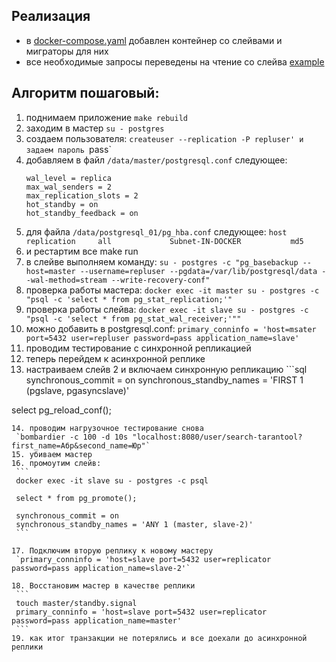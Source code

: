 ## Реализация 
- в [docker-compose.yaml](https://github.com/syth0le/social-network/blob/main/docker-compose.yaml) добавлен контейнер со слейвами и миграторы для них
- все необходимые запросы переведены на чтение со слейва [example](https://github.com/syth0le/social-network/blob/main/internal/storage/postgres/user.go#L133)

## Алгоритм пошаговый:
1. поднимаем приложение `make rebuild`
2. заходим в мастер `su - postgres`
3. cоздаем пользователя: `createuser --replication -P repluser' и задаем пароль `pass`
4. добавляем в файл `/data/master/postgresql.conf` следующее:
    ```
    wal_level = replica
    max_wal_senders = 2
    max_replication_slots = 2
    hot_standby = on
    hot_standby_feedback = on
    ```
5. для файла `/data/postgresql_01/pg_hba.conf` следующее:
   `host    replication     all             Subnet-IN-DOCKER           md5`
6. и рестартим все make run
7. в слейве выполняем команду: `su - postgres -c "pg_basebackup --host=master --username=repluser --pgdata=/var/lib/postgresql/data --wal-method=stream --write-recovery-conf"`
8. проверка работы мастера: `docker exec -it master su - postgres -c "psql -c 'select * from pg_stat_replication;'"`
9. проверка работы слейва: `docker exec -it slave su - postgres -c "psql -c 'select * from pg_stat_wal_receiver;'""`
10. можно добавить в postgresql.conf: `primary_conninfo = 'host=msater port=5432 user=repluser password=pass application_name=slave'`
11. проводим тестирование с синхронной репликацией
12. теперь перейдем к асинхронной реплике
13. настраиваем слейв 2 и включаем синхронную репликацию ```sql
    synchronous_commit = on
    synchronous_standby_names = 'FIRST 1 (pgslave, pgasyncslave)'

   select pg_reload_conf();
   ```
14. проводим нагрузочное тестирование снова
    `bombardier -c 100 -d 10s "localhost:8080/user/search-tarantool?first_name=Абр&second_name=Юр"`
15. убиваем мастер
16. промоутим слейв:
    ```
    docker exec -it slave su - postgres -c psql

    select * from pg_promote();
    
    synchronous_commit = on
    synchronous_standby_names = 'ANY 1 (master, slave-2)'
    ```
    
17. Подключим вторую реплику к новому мастеру 
    `primary_conninfo = 'host=slave port=5432 user=replicator password=pass application_name=slave-2'`

18. Восстановим мастер в качестве реплики
    ```
    touch master/standby.signal
    primary_conninfo = 'host=slave port=5432 user=replicator password=pass application_name=master'
    ```
19. как итог транзакции не потерялись и все доехали до асинхронной реплики